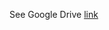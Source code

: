 See Google Drive [link](https://drive.google.com/drive/folders/1bHW8dIsUy1C3wCuq1LWpODHH7KBhB-j6?usp=drive_link)
